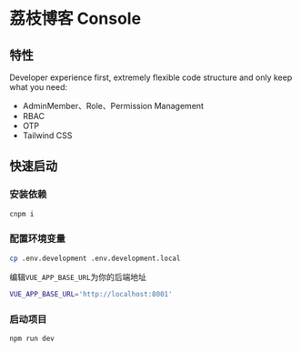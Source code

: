 # 荔枝博客 Console
## 特性
Developer experience first, extremely flexible code structure and only keep what you need:

+ AdminMember、Role、Permission Management
+ RBAC
+ OTP
+ Tailwind CSS


## 快速启动
### 安装依赖
```bash
cnpm i
```
### 配置环境变量
```bash
cp .env.development .env.development.local
```
编辑`VUE_APP_BASE_URL`为你的后端地址
```bash
VUE_APP_BASE_URL='http://localhost:8001'
```
### 启动项目
```bash
npm run dev
```
